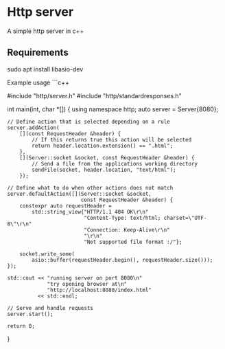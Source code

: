 Http server
===============
A simple http server in c++

Requirements
-----------------

sudo apt install libasio-dev

Example usage ```c++

#include "http/server.h"
#include "http/standardresponses.h"

int main(int, char *[]) {
    using namespace http;
    auto server = Server{8080};

    // Define action that is selected depending on a rule
    server.addAction(
        [](const RequestHeader &header) {
            // If this returns true this action will be selected
            return header.location.extension() == ".html";
        },
        [](Server::socket &socket, const RequestHeader &header) {
            // Send a file from the applications working directory
            sendFile(socket, header.location, "text/html");
        });

    // Define what to do when other actions does not match
    server.defaultAction([](Server::socket &socket,
                            const RequestHeader &header) {
        constexpr auto requestHeader =
            std::string_view{"HTTP/1.1 404 OK\r\n"
                             "Content-Type: text/html; charset=\"UTF-8\"\r\n"
                             "Connection: Keep-Alive\r\n"
                             "\r\n"
                             "Not supported file format :/"};

        socket.write_some(
            asio::buffer(requestHeader.begin(), requestHeader.size()));
    });

    std::cout << "running server on port 8080\n"
                 "try opening browser at\n"
                 "http://localhost:8080/index.html"
              << std::endl;

    // Serve and handle requests
    server.start();

    return 0;
}


```
